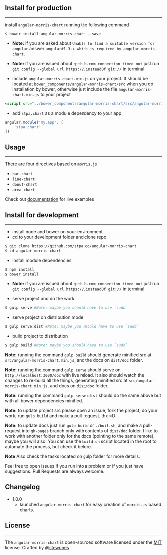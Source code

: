 ## Install for production
-------------------------
install `angular-morris-chart` running the following command

```shell
$ bower install angular-morris-chart --save
```

- **Note:** if you are asked about `Unable to find a suitable version for angular` answer `angular#1.3.x which is required by angular-morris-chart`.
- **Note:** if you are issued about `github.com connection timed out` just run `git config --global url.https://.insteadOf git://` in terminal.

- include `angular-morris-chart.min.js` on your project. It should be located at `bower_components/angular-morris-chart/src` when you do installation by bower, otherwise just include the file `angular-morris-chart.min.js` to your project

```html
<script src="../bower_components/angular-morris-chart/src/angular-morris-chart.min.js"></script>
```

- add `stpa.chart` as a module dependency to your app

```js
angular.module('my.app', [
    'stpa.chart'
])
```


## Usage
--------

There are four directives based on `morris.js`

- `bar-chart`
- `line-chart`
- `donut-chart`
- `area-chart`

Check out [documentation](https://angular-morris-chart.stpa.co) for live examples

## Install for development
--------------------------
- install node and bower on your environment
- cd to your development folder and clone repo

```sh
$ git clone https://github.com/stpa-co/angular-morris-chart
$ cd angular-morris-chart
```

- install module dependencies

```sh
$ npm install
$ bower install
```

- **Note:** if you are issued about `github.com connection timed out` just run `git config --global url.https://.insteadOf git://` in terminal.

- serve project and do the work

```sh
$ gulp serve #Note: maybe you should have to use `sudo`
```

- serve project on distribution mode

```sh
$ gulp serve:dist #Note: maybe you should have to use `sudo`
```

- build project to distribution

```sh
$ gulp build #Note: maybe you should have to use `sudo`
```

**Note:** running the command `gulp build` should generate minified src at `src/angular-morris-chart.min.js`, and the docs on `dist/doc` folder.

**Note:** running the command `gulp serve` should serve on `http://localhost:3000/doc` with live reload. It also should watch the changes to re-build all the things, generating minified src at `src/angular-morris-chart.min.js`, and docs on `dist/doc` folder.

**Note:** running the command `gulp serve:dist` should do the same above but with all bower dependencies minified.

**Note:** to update project src please open an issue, fork the project, do your work, run `gulp build` and make a pull-request. thx =D 

**Note:** to update docs just run `gulp build` or `./buil.sh`, and make a pull-request into `gh-pages` branch only with contents of `dist/doc` folder. I like to work with another folder only for the docs (pointing to the same remote), maybe you will also. You can use the `build.sh` script located in the root to automate the process, but check it before.

**Note** Also check the tasks located on gulp folder for more details.

Feel free to open issues if you run into a problem or if you just have suggestions. Pull Requests are always welcome.

## Changelog
- 1.0.0
    - launched `angular-morris-chart` for easy creation of `morris.js` based charts.

## License
---------------
The `angular-morris-chart` is open-sourced software licensed under the [MIT](http://opensource.org/licenses/MIT) license. Crafted by [@stewones](https://twitter.com/stewones)